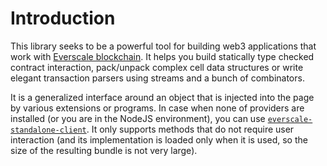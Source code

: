# Introduction

This library seeks to be a powerful tool for building web3 applications that work with [Everscale blockchain](https://everscale.network/).
It helps you build statically type checked contract interaction, pack/unpack complex cell data structures or write
elegant transaction parsers using streams and a bunch of combinators.

It is a generalized interface around an object that is injected into the page by various extensions or programs. In case when none of
providers are installed (or you are in the NodeJS environment), you can
use [`everscale-standalone-client`](https://github.com/broxus/everscale-standalone-client).
It only supports methods that do not require user interaction (and its implementation is loaded only when it is used, so the size of the
resulting bundle is not very large).
